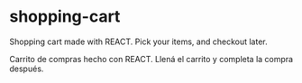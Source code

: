 # shopping-cart

Shopping cart made with REACT. Pick your items, and checkout later.

Carrito de compras hecho con REACT. Llená el carrito y completa la compra después.

